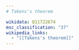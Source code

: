 ```yaml
---
# Takens's theorem

wikidata: Q11722674
msc_classification: "37"
wikipedia_links:
  - "[[Takens's theorem]]"
---
```

